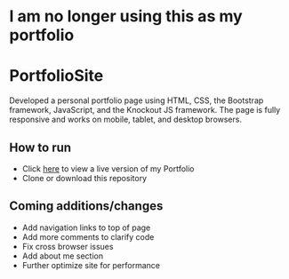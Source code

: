 # I am no longer using this as my portfolio

# PortfolioSite
Developed a personal portfolio page using HTML, CSS, the Bootstrap framework, JavaScript, and the Knockout JS framework. The page is fully responsive and works on mobile, tablet, and desktop browsers.

## How to run
* Click [here](https://ba-batten.github.io/PortfolioSite/) to view a live version of my Portfolio
* Clone or download this repository

## Coming additions/changes
* Add navigation links to top of page
* Add more comments to clarify code
* Fix cross browser issues
* Add about me section
* Further optimize site for performance
